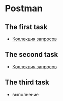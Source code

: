 # Postman

## The first task

- [Коллекция запросов](https://github.com/zakharov-dmitriy/hw_tasks/blob/main/Postman/HW1_34_group.postman_collection.json)

## The second task

- [Коллекция запросов](https://github.com/zakharov-dmitriy/hw_tasks/blob/main/Postman/HW2_34_group.postman_collection.json)

## The third task

- выполнение
